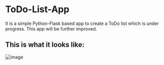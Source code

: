 # ToDo-List-App
It is a simple Python-Flask based app to create a ToDo list which is under progress. 
This app will be further improved.

## This is what it looks like:

![image](https://user-images.githubusercontent.com/46829030/64496599-a5fa1e00-d25b-11e9-8104-aa2f304d86d8.png)

